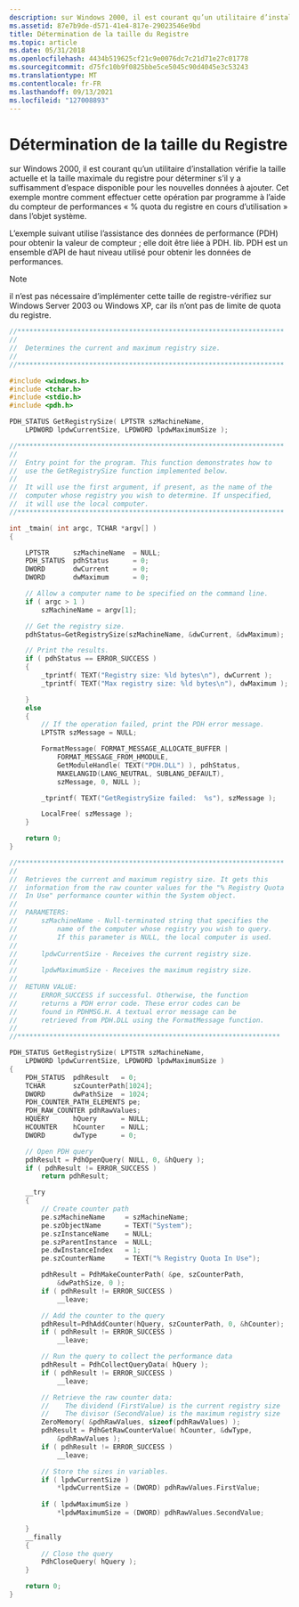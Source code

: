 ```yaml
---
description: sur Windows 2000, il est courant qu’un utilitaire d’installation vérifie la taille actuelle et la taille maximale du registre pour déterminer s’il y a suffisamment d’espace disponible pour les nouvelles données à ajouter.
ms.assetid: 87e7b9de-d571-41e4-817e-29023546e9bd
title: Détermination de la taille du Registre
ms.topic: article
ms.date: 05/31/2018
ms.openlocfilehash: 4434b519625cf21c9e0076dc7c21d71e27c01778
ms.sourcegitcommit: d75fc10b9f0825bbe5ce5045c90d4045e3c53243
ms.translationtype: MT
ms.contentlocale: fr-FR
ms.lasthandoff: 09/13/2021
ms.locfileid: "127008893"
---
```

# <a name="determining-the-registry-size"></a>Détermination de la taille du Registre

sur Windows 2000, il est courant qu’un utilitaire d’installation vérifie la taille actuelle et la taille maximale du registre pour déterminer s’il y a suffisamment d’espace disponible pour les nouvelles données à ajouter. Cet exemple montre comment effectuer cette opération par programme à l’aide du compteur de performances « % quota du registre en cours d’utilisation » dans l’objet système.

L’exemple suivant utilise l’assistance des données de performance (PDH) pour obtenir la valeur de compteur ; elle doit être liée à PDH. lib. PDH est un ensemble d’API de haut niveau utilisé pour obtenir les données de performances.

> [!Note]  
> il n’est pas nécessaire d’implémenter cette taille de registre-vérifiez sur Windows Server 2003 ou Windows XP, car ils n’ont pas de limite de quota du registre.

 


```C++
//*******************************************************************
// 
//  Determines the current and maximum registry size.
//
//*******************************************************************

#include <windows.h>
#include <tchar.h>
#include <stdio.h>
#include <pdh.h>

PDH_STATUS GetRegistrySize( LPTSTR szMachineName, 
    LPDWORD lpdwCurrentSize, LPDWORD lpdwMaximumSize );

//*******************************************************************
// 
//  Entry point for the program. This function demonstrates how to
//  use the GetRegistrySize function implemented below.
// 
//  It will use the first argument, if present, as the name of the
//  computer whose registry you wish to determine. If unspecified,
//  it will use the local computer.
//*******************************************************************

int _tmain( int argc, TCHAR *argv[] ) 
{

    LPTSTR      szMachineName  = NULL;
    PDH_STATUS  pdhStatus      = 0;
    DWORD       dwCurrent      = 0;
    DWORD       dwMaximum      = 0;

    // Allow a computer name to be specified on the command line.
    if ( argc > 1 )
        szMachineName = argv[1];

    // Get the registry size.
    pdhStatus=GetRegistrySize(szMachineName, &dwCurrent, &dwMaximum);

    // Print the results.
    if ( pdhStatus == ERROR_SUCCESS ) 
    {
        _tprintf( TEXT("Registry size: %ld bytes\n"), dwCurrent );
        _tprintf( TEXT("Max registry size: %ld bytes\n"), dwMaximum );

    } 
    else 
    {
        // If the operation failed, print the PDH error message.
        LPTSTR szMessage = NULL;

        FormatMessage( FORMAT_MESSAGE_ALLOCATE_BUFFER |
            FORMAT_MESSAGE_FROM_HMODULE,
            GetModuleHandle( TEXT("PDH.DLL") ), pdhStatus,
            MAKELANGID(LANG_NEUTRAL, SUBLANG_DEFAULT),
            szMessage, 0, NULL );

        _tprintf( TEXT("GetRegistrySize failed:  %s"), szMessage );

        LocalFree( szMessage );
    }

    return 0;
}

//*******************************************************************
// 
//  Retrieves the current and maximum registry size. It gets this
//  information from the raw counter values for the "% Registry Quota 
//  In Use" performance counter within the System object.
// 
//  PARAMETERS:   
//      szMachineName - Null-terminated string that specifies the
//          name of the computer whose registry you wish to query.
//          If this parameter is NULL, the local computer is used.
// 
//      lpdwCurrentSize - Receives the current registry size.
// 
//      lpdwMaximumSize - Receives the maximum registry size.
// 
//  RETURN VALUE: 
//      ERROR_SUCCESS if successful. Otherwise, the function
//      returns a PDH error code. These error codes can be
//      found in PDHMSG.H. A textual error message can be
//      retrieved from PDH.DLL using the FormatMessage function.
// 
//******************************************************************

PDH_STATUS GetRegistrySize( LPTSTR szMachineName, 
    LPDWORD lpdwCurrentSize, LPDWORD lpdwMaximumSize ) 
{
    PDH_STATUS  pdhResult   = 0;
    TCHAR       szCounterPath[1024];
    DWORD       dwPathSize  = 1024;
    PDH_COUNTER_PATH_ELEMENTS pe;
    PDH_RAW_COUNTER pdhRawValues;
    HQUERY      hQuery      = NULL;
    HCOUNTER    hCounter    = NULL;
    DWORD       dwType      = 0;

    // Open PDH query
    pdhResult = PdhOpenQuery( NULL, 0, &hQuery );
    if ( pdhResult != ERROR_SUCCESS )
        return pdhResult;

    __try 
    {
        // Create counter path
        pe.szMachineName     = szMachineName;
        pe.szObjectName      = TEXT("System");
        pe.szInstanceName    = NULL;
        pe.szParentInstance  = NULL;
        pe.dwInstanceIndex   = 1;
        pe.szCounterName     = TEXT("% Registry Quota In Use");

        pdhResult = PdhMakeCounterPath( &pe, szCounterPath, 
            &dwPathSize, 0 );
        if ( pdhResult != ERROR_SUCCESS )
            __leave;

        // Add the counter to the query
        pdhResult=PdhAddCounter(hQuery, szCounterPath, 0, &hCounter);
        if ( pdhResult != ERROR_SUCCESS ) 
            __leave;

        // Run the query to collect the performance data
        pdhResult = PdhCollectQueryData( hQuery );
        if ( pdhResult != ERROR_SUCCESS ) 
            __leave;

        // Retrieve the raw counter data:
        //    The dividend (FirstValue) is the current registry size
        //    The divisor (SecondValue) is the maximum registry size
        ZeroMemory( &pdhRawValues, sizeof(pdhRawValues) );
        pdhResult = PdhGetRawCounterValue( hCounter, &dwType,
            &pdhRawValues );
        if ( pdhResult != ERROR_SUCCESS )
            __leave;

        // Store the sizes in variables.
        if ( lpdwCurrentSize )
            *lpdwCurrentSize = (DWORD) pdhRawValues.FirstValue;
         
        if ( lpdwMaximumSize )
            *lpdwMaximumSize = (DWORD) pdhRawValues.SecondValue;

    } 
    __finally 
    {
        // Close the query
        PdhCloseQuery( hQuery );
    }

    return 0;
}
```



 

 



